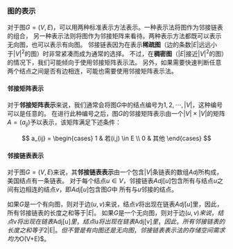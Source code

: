 ### 图的表示

对于图$G=(V,E)$，可以用两种标准表示方法表示。一种表示法将图作为邻接链表的组合，
另一种表示法则将图作为邻接矩阵来看待。两种表示方法都既可以表示无向图，也可以表示有向图。
邻接链表因为在表示**稀疏图**（边的条数$|E|$远远小于$|V|^2$的图）时非常紧凑而成为通常的选择。
不过，在**稠密图**（$|E|$接近$|V|^2$的图）的情况下，我们可能倾向于使用邻接矩阵表示法。
另外，如果需要快速判断任意两个结点之间是否有边相连，可能也需要使用邻接矩阵表示法。

#### 邻接矩阵表示

对于**邻接矩阵表示**来说，我们通常会将图$G$中的结点编号为$1, 2, \cdots, |V|$，这种编号可以是任意的。
在进行此种编号之后，图$G$的邻接矩阵表示由一个$|V| \times |V|$的矩阵$A=(a_{ij})$予以表示，该矩阵满足下述条件：

$$
a_{ij} = \begin{cases}
    1 & 若(i,j) \in E \\
    0 & 其他
    \end{cases}
$$

#### 邻接链表表示

对于图$G=(V,E)$来说，其**邻接链表表示**由一个包含$|V|$条链表的数组$Adj$所构成，美国结点有一条链表。
对于每个结点$u \in V$，邻接链表$Adj[u]$包含所有与结点$u$之间有边相连的结点$v$，即$Adj[u]$包含图$G$中
所有与$u$邻接的结点。

如果$G$是一个有向图，则对于边$(u,v)$来说，结点$v$将出现在链表$Adj[u]$里，因此，所有邻接链表的长度之和等于$|E|$。
如果$G$是一个无向图，则对于边$(u,v)来说，结点$v$将出现在链表$Adj[u]$里，结点$u$将出现在链表$Adj[v]$里，
因此，所有邻接链表的长度之和等于$2|E|$。但不管是有向图还是无向图，邻接链表表示法的存储空间需求均为$O(V+E)$。
